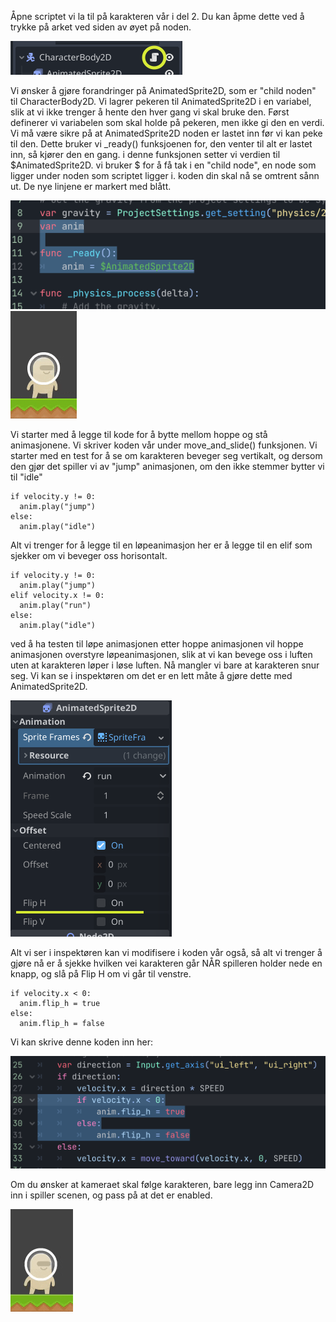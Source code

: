 Åpne scriptet vi la til på karakteren vår i del 2. Du kan åpme dette ved å trykke på arket ved siden av øyet på noden.

![](../media/3_Animasjon5.png)

Vi ønsker å gjøre forandringer på AnimatedSprite2D, som er "child noden" til CharacterBody2D. Vi lagrer pekeren til AnimatedSprite2D i en variabel, slik at vi ikke trenger å hente den hver gang vi skal bruke den.
Først definerer vi variabelen som skal holde på pekeren, men ikke gi den en verdi. Vi må være sikre på at AnimatedSprite2D noden er lastet inn før vi kan peke til den. Dette bruker vi _ready() funksjoenen for, den venter til alt er lastet inn, så kjører den en gang. i denne funksjonen setter vi verdien til $AnimatedSprite2D. vi bruker $ for å få tak i en "child node", en node som ligger under noden som scriptet ligger i. koden din skal nå se omtrent sånn ut. De nye linjene er markert med blått.

![](../media/3_Animasjon4.png)
![](../media/3_Animasjon1.gif)

Vi starter med å legge til kode for å bytte mellom hoppe og stå animasjonene. Vi skriver koden vår under move_and_slide() funksjonen. Vi starter med en test for å se om karakteren beveger seg vertikalt, og dersom den gjør det spiller vi av "jump" animasjonen, om den ikke stemmer bytter vi til "idle"
```gdscript
if velocity.y != 0:
  anim.play("jump")
else:
  anim.play("idle")
```
Alt vi trenger for å legge til en løpeanimasjon her er å legge til en elif som sjekker om vi beveger oss horisontalt.
```gdscript
if velocity.y != 0:
  anim.play("jump")
elif velocity.x != 0:
  anim.play("run")
else:
  anim.play("idle")
```
ved å ha testen til løpe animasjonen etter hoppe animasjonen vil hoppe animasjonen overstyre løpeanimasjonen, slik at vi kan bevege oss i luften uten at karakteren løper i løse luften.
Nå mangler vi bare at karakteren snur seg. Vi kan se i inspektøren om det er en lett måte å gjøre dette med AnimatedSprite2D.

![](../media/3_Animasjon3.png)

Alt vi ser i inspektøren kan vi modifisere i koden vår også, så alt vi trenger å gjøre nå er å sjekke hvilken vei karakteren går NÅR spilleren holder nede en knapp, og slå på Flip H om vi går til venstre.
```gdscript
if velocity.x < 0:
  anim.flip_h = true
else:
  anim.flip_h = false
```
Vi kan skrive denne koden inn her:

![](../media/3_Animasjon2.png)

Om du ønsker at kameraet skal følge karakteren, bare legg inn Camera2D inn i spiller scenen, og pass på at det er enabled.

![](../media/3_Animasjon6.gif)







